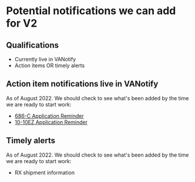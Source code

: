 # Potential notifications we can add for V2

## Qualifications

- Currently live in VANotify
- Action items OR timely alerts

## Action item notifications live in VANotify

As of August 2022. We should check to see what's been added by the time we are ready to start work:

- [686-C Application Reminder](https://notifications.va.gov/services/5bda137e-689e-4532-b3d2-2c81c0324331/templates/eddc481e-e53a-4ef8-a71f-30c1b9799dfc)
- [10-10EZ Application Reminder](https://notifications.va.gov/services/5bda137e-689e-4532-b3d2-2c81c0324331/templates/785c5bd6-b6e8-4497-88b4-9de1984a6885)

## Timely alerts

As of August 2022. We should check to see what's been added by the time we are ready to start work:

- RX shipment information
